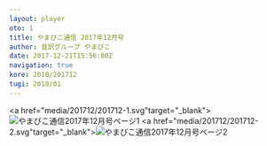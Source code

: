 ```yaml
---
layout: player
oto: 1
title: やまびこ通信 2017年12月号
author: 音訳グループ やまびこ
date: 2017-12-21T15:56:00Z
navigation: true
kore: 2018/201712
tugi: 2018/01
---
```

<script>
//<![CDATA[
$(document).ready(function(){

	new jPlayerPlaylist({
		jPlayer: "#jquery_jplayer_1",
		cssSelectorAncestor: "#jp_container_1"
	}, [
		{
			title:"やまびこ通信2017年12月号",
			mp3:"./media/201712/sound0001.mp3",
			oga:"./media/201712/sound0001.ogg"
		},
		{
			title:"〈11月活動報告〉",
			mp3:"./media/201712/sound0002.mp3",
			oga:"./media/201712/sound0002.ogg"
		},
		{
			title:"〈12月活動予定〉",
			mp3:"./media/201712/sound0003.mp3",
			oga:"./media/201712/sound0003.ogg"
		},
		{
			title:"〈録音図書作成〉",
			mp3:"./media/201712/sound0004.mp3",
			oga:"./media/201712/sound0004.ogg"
		},
		{
			title:"〈対面音訳〉",
			mp3:"./media/201712/sound0005.mp3",
			oga:"./media/201712/sound0005.ogg"
		},
		{
			title:"新入会員から",
			mp3:"./media/201712/sound0006.mp3",
			oga:"./media/201712/sound0006.ogg"
		},
		{
			title:"〈十条台句会〉",
			mp3:"./media/201712/sound0007.mp3",
			oga:"./media/201712/sound0007.ogg"
		},
		{
			title:"Let's try!!",
			mp3:"./media/201712/sound0008.mp3",
			oga:"./media/201712/sound0008.ogg"
		},
		{
			title:"終わり",
			mp3:"./media/201712/sound0009.mp3",
			oga:"./media/201712/sound0009.ogg"
		}
	], {
		playlistOptions: {
 		   autoPlay: true
    		},
		swfPath: "./jPlayer-2.9.2/dist/jplayer",
		supplied: "oga, mp3",
		wmode: "window",
		useStateClassSkin: true,
		autoBlur: false,
		smoothPlayBar: true,
		keyEnabled: true
	});
$("#jquery_jplayer_1").jPlayer("volume", 1);
});
//]]>
</script>
<a href="media/201712/201712-1.svg"target="_blank"><img src="media/201712/201712-1.png" alt="やまびこ通信2017年12月号ページ1" srcset="media/201712/201712-1.svg" /></a>
<a href="media/201712/201712-2.svg"target="_blank"><img src="media/201712/201712-2.png" alt="やまびこ通信2017年12月号ページ2" srcset="media/201712/201712-2.svg" /></a>

